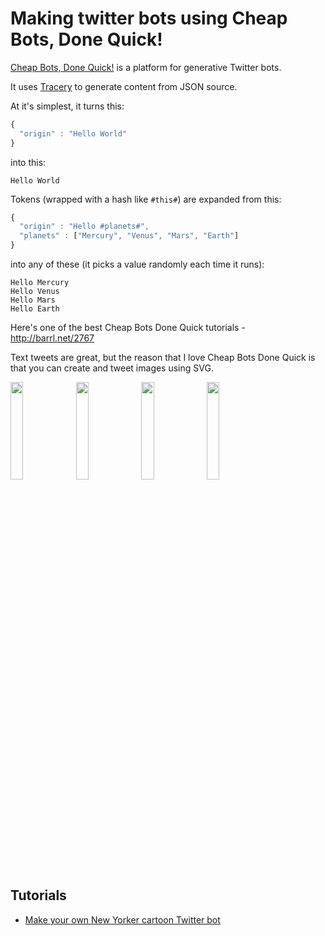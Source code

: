 # Making twitter bots using Cheap Bots, Done Quick!

[Cheap Bots, Done Quick!](http://cheapbotsdonequick.com/) is a platform for generative Twitter bots.

It uses [Tracery](https://github.com/galaxykate/tracery) to generate content from JSON source.

At it's simplest, it turns this:
```javascript
{
  "origin" : "Hello World"
}
```
into this:
```
Hello World
```

Tokens (wrapped with a hash like `#this#`) are expanded from this:
```javascript
{
  "origin" : "Hello #planets#",
  "planets" : ["Mercury", "Venus", "Mars", "Earth"]
}
```
into any of these (it picks a value randomly each time it runs):
```
Hello Mercury
Hello Venus
Hello Mars
Hello Earth
```

Here's one of the best Cheap Bots Done Quick tutorials - http://barrl.net/2767

Text tweets are great, but the reason that I love Cheap Bots Done Quick is that you can create and tweet images using SVG.

<a href="https://twitter.com/sadkeanubot"><img src="https://pbs.twimg.com/media/C4CyQpaXAAAAssZ.jpg:large" width="20%" /></a>
<a href="https://twitter.com/superclipartbot"><img src="https://pbs.twimg.com/media/C4JHhlqWYAA2s6N.png:large" width="20%" /></a>
<a href="https://twitter.com/badphotoquality"><img src="https://pbs.twimg.com/media/C4FfBLVWQAA0DxE.jpg:large" width="20%" /></a>
<a href="https://twitter.com/time4gametheory"><img src="https://pbs.twimg.com/media/C4FuJerW8AA4jOn.jpg:large" width="20%" /></a>

## Tutorials
* [Make your own New Yorker cartoon Twitter bot](https://github.com/derekahmedzai/cheapbotsdonequick/blob/master/new-yorker.md)
